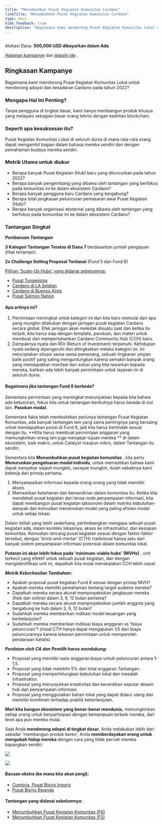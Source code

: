 ```yaml
---
title: "Menumbuhkan Pusat Kegiatan Komunitas Cardano"
linkTitle: "Menumbuhkan Pusat Kegiatan Komunitas Cardano"
type: docs
hide_feedback: true
description: "Bagaimana kami mendorong Pusat Kegiatan Komunitas Lokal untuk mendorong adopsi dan kesadaran Cardano pada tahun 2022?"
---
```


<img src="https://i.imgur.com/MWddZex.gif" alt="" data-md-type="image" class="">

Alokasi Dana: **500,000 USD dibayarkan dalam Ada**

[Halaman kampanye](https://cardano.ideascale.com/c/idea/381022) dan [jelajahi ide](https://cardano.ideascale.com/c/campaigns/26439/stage/all/ideas/unspecified) .

## Ringkasan Kampanye

Bagaimana kami mendorong Pusat Kegiatan Komunitas Lokal untuk mendorong adopsi dan kesadaran Cardano pada tahun 2022?

### Mengapa Hal Ini Penting?

Tanpa pengguna di tingkat dasar, kami hanya membangun produk khusus yang melayani sebagian besar orang teknis dengan keahlian blockchain.

### Seperti apa kesuksesan itu?

Pusat Kegiatan Komunitas Lokal di seluruh dunia di mana rata-rata orang dapat mengambil bagian dalam bahasa mereka sendiri dan dengan pemahaman budaya mereka sendiri.

### Metrik Utama untuk diukur

- Berapa banyak Pusat Kegiatan (Hub) baru yang diluncurkan pada tahun 2022?
- Berapa banyak pengembang yang dibawa oleh tantangan yang berfokus pada komunitas ini ke dalam ekosistem Cardano?
- Berapa banyak pengguna baru Cardano yang bergabung?
- Berapa total jangkauan peluncuran pemasaran awal Pusat Kegiatan (Hub)?
- Berapa banyak organisasi eksternal yang dibawa oleh tantangan yang berfokus pada komunitas ini ke dalam ekosistem Cardano?

### Tantangan Singkat

***Pembaruan Tantangan***

**3 Kategori Tantangan Teratas di Dana 7** berdasarkan jumlah pengajuan (lihat terlampir).

**2x Challenge Setting Proposal Terdanai** (Fund 5 dan Fund 6)

<u>Pilihan 'Scale-Up Hubs' yang didanai sebelumnya:</u>

- [Pusat Tunawisma](https://cardano.ideascale.com/a/dtd/367891-48088)
- [Cardano di LA Selatan](https://cardano.ideascale.com/a/dtd/367936-48088)
- [Cardano di Buenos Aires](https://cardano.ideascale.com/a/dtd/367293-48088)
- [Pusat Salmon Nation](https://cardano.ideascale.com/a/dtd/368369-48088)

#### Apa artinya ini?

1. Permintaan meningkat untuk kategori ini dan kita baru memulai dari apa yang mungkin dilakukan dengan jaringan pusat kegiatan Cardano secara global. Efek jaringan akan meledak disuatu saat dan ketika itu terjadi, kita harus siap dengan template, panduan, dan materi untuk membuat dan mempertahankan Cardano Community Hub (CCH) baru.
2. Dampaknya nyata dan ROI (Return of Investment) terpenuhi. Kehidupan nyata sedang dipengaruhi dan ditingkatkan melalui kategori ini. Ini menciptakan situasi sama-sama pemenang, sebuah lingkaran umpan balik positif yang saling menguntungkan karena semakin banyak orang yang mendapatkan manfaat dari solusi yang kita tawarkan kepada mereka, bahkan ada lebih banyak permintaan untuk layanan ini di seluruh dunia.

#### Bagaimana jika tantangan Fund 8 berbeda?

Sementara permintaan yang meningkat menunjukkan kepada kita bahwa ada kebutuhan, fokus kita untuk tantangan berikutnya harus berada di sisi lain. **Pasokan modal.**

Sementara fakta telah membuktikan perlunya tantangan Pusat Kegiatan Komunitas, ada banyak tantangan lain yang sama pentingnya yang bersaing untuk mendapatkan posisi di Fund 8, jadi kita harus bertindak sesuai dengan itu. **Kita harus membuat permintaan anggaran yang memungkinkan orang lain juga mengejar tujuan mereka ** di dalam ekosistem, baik makro, untuk Catalyst maupun mikro, dalam Tantangan itu sendiri.

Sementara kita **Menumbuhkan pusat kegiatan komunitas** , kita perlu **Menurunkan pengeluaran modal individu**, untuk memastikan bahwa kami dapat menyebar sejauh mungkin, secepat mungkin, itulah sebabnya kami bekerja dari prinsip pertama.

1. Menyampaikan informasi kepada orang-orang yang tidak memiliki akses.
2. Memastikan ketahanan dan kemandirian dalam komunitas itu. Ketika kita mendekati pusat kegiatan dari lensa node penyampaian informasi, kita dapat membangun pusat kegiatan taksonomi dalam matriks kebutuhan-dampak dan kemudian menemukan model yang paling efisien modal untuk setiap lokasi.

Dalam istilah yang lebih sederhana, pertimbangkan mengapa sebuah pusat kegiatan ada, dalam konteks lokasinya, akses ke infrastruktur, dan kesiapan komunitas. Kemudian rancang pusat kegiatan sesuai dengan faktor-faktor tersebut, dengan 'brick-and-mortar' (CTH) tradisional hanya satu dari banyak sistem penyampaian informasi potensial dalam komunitas lokal.

**Putaran ini akan lebih fokus pada 'minimum-viable hubs' (MVHs)** , unit terkecil yang efektif untuk sebuah pusat kegiatan, dan dengan mengidentifikasi unit ini, dapatkah kita mulai menskalakan CCH lebih cepat.

***Metrik Keberhasilan Tambahan:***

- Apakah proposal pusat kegiatan Fund 8 sesuai dengan prinsip MVH?
- Apakah mereka memiliki pemahaman tentang target audiens mereka?
- Dapatkah mereka secara akurat memproyeksikan jangkauan mereka (fisik dan online) dalam 3, 6, 12 bulan pertama?
- Dapatkah mereka secara akurat memproyeksikan jumlah anggota yang bergabung ke hub dalam 3, 6, 12 bulan?
- Sudahkah mereka memberikan indikasi model keuangan yang berkelanjutan?
- Sudahkah mereka memberikan indikasi biaya anggaran vs 'biaya peluncuran'? (misal CTH hanya dapat mengajukan 1/5 dari biaya peluncurannya karena tekanan permintaan untuk memperoleh pendanaan katalis)

***Penilaian oleh CA dan Pemilih harus mendukung:***

- Proposal yang memiliki rasio anggaran:biaya-untuk-peluncuran antara 1-1,5.
- Proposal yang tidak melebihi 5% dari total anggaran Tantangan.
- Proposal yang memperhitungkan kebutuhan lokal dan masalah infrastruktur.
- Proposal yang menunjukkan kreativitas dan kecerdikan seputar desain hub dan penyampaian informasi.
- Proposal yang menggunakan bahan lokal yang dapat didaur ulang dan memiliki komitmen terhadap praktik keberlanjutan.

**Mari kita bangun ekosistem yang benar-benar mendunia**, memungkinkan setiap orang untuk berpartisipasi dengan kemampuan terbaik mereka, dari level apa pun mereka mulai.

Saat Anda **mendorong adopsi di tingkat dasar**, Anda melakukan lebih dari sekadar 'membangun produk keren', Anda **memberdayakan orang untuk mengubah hidup mereka** dengan cara yang tidak pernah mereka bayangkan sendiri.

![](https://i.imgur.com/bZQvrLI.jpeg)

![](https://i.imgur.com/MWddZex.gif)

#### Bacaan ekstra (ke mana kita akan pergi):

- [Cumbria, Pusat Bisnis Inggris](https://www.gov.uk/government/news/sellafield-invests-26m-to-create-cumbria-business-hub)
- [Pusat Bisnis Rwanda](https://techcrunch.com/2021/12/03/norrsken-foundations-hub-opens-in-rwanda-to-house-1000-entrepreneurs-by-next-year)

#### Tantangan yang didanai sebelumnya:

- [Menumbuhkan Pusat Kegiatan Komunitas (F6)](https://cardano.ideascale.com/a/dtd/Scale-UP-Cardano-s-Community-Hubs/369413-48088)
- [Menumbuhkan Pusat Kegiatan Komunitas (F5)](https://cardano.ideascale.com/a/dtd/Scale-UP-Cardano-s-Community-Hubs/352534-48088)
